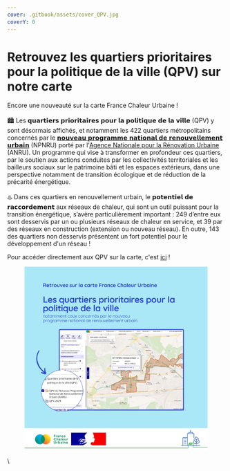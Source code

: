 ```yaml
---
cover: .gitbook/assets/cover_QPV.jpg
coverY: 0
---
```


# Retrouvez les quartiers prioritaires pour la politique de la ville (QPV) sur notre carte

Encore une nouveauté sur la carte France Chaleur Urbaine !\
\
🏙️ Les 𝗾𝘂𝗮𝗿𝘁𝗶𝗲𝗿𝘀 𝗽𝗿𝗶𝗼𝗿𝗶𝘁𝗮𝗶𝗿𝗲𝘀 𝗽𝗼𝘂𝗿 𝗹𝗮 𝗽𝗼𝗹𝗶𝘁𝗶𝗾𝘂𝗲 𝗱𝗲 𝗹𝗮 𝘃𝗶𝗹𝗹𝗲 (QPV) y sont désormais affichés, et notamment les 422 quartiers métropolitains concernés par le [𝗻𝗼𝘂𝘃𝗲𝗮𝘂 𝗽𝗿𝗼𝗴𝗿𝗮𝗺𝗺𝗲 𝗻𝗮𝘁𝗶𝗼𝗻𝗮𝗹 𝗱𝗲 𝗿𝗲𝗻𝗼𝘂𝘃𝗲𝗹𝗹𝗲𝗺𝗲𝗻𝘁 𝘂𝗿𝗯𝗮𝗶𝗻](https://www.anru.fr/le-nouveau-programme-national-de-renouvellement-urbain-npnru) (NPNRU) porté par l'[Agence Nationale pour la Rénovation Urbaine](https://www.anru.fr/) (ANRU). Un programme qui vise à transformer en profondeur ces quartiers, par le soutien aux actions conduites par les collectivités territoriales et les bailleurs sociaux sur le patrimoine bâti et les espaces extérieurs, dans une perspective notamment de transition écologique et de réduction de la précarité énergétique.\
\
♨️ Dans ces quartiers en renouvellement urbain, le 𝗽𝗼𝘁𝗲𝗻𝘁𝗶𝗲𝗹 𝗱𝗲 𝗿𝗮𝗰𝗰𝗼𝗿𝗱𝗲𝗺𝗲𝗻𝘁 aux réseaux de chaleur, qui sont un outil puissant pour la transition énergétique, s’avère particulièrement important : 249 d’entre eux sont desservis par un ou plusieurs réseaux de chaleur en service, et 39 par des réseaux en construction (extension ou nouveau réseau). En outre, 143 des quartiers non desservis présentent un fort potentiel pour le développement d'un réseau !

Pour accéder directement aux QPV sur la carte, c'est [ici](https://france-chaleur-urbaine.beta.gouv.fr/carte?tabId=potentiel\&accordions=Potentiel+par+territoire\&additionalLayers=quartiersPrioritairesPolitiqueVille) !

<figure><img src=".gitbook/assets/FCU_QPV.jpg" alt=""><figcaption></figcaption></figure>

\
